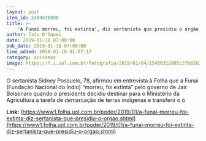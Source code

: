 ```yaml
---
layout: post
item_id: 2459430890
title: >-
    'A Funai morreu, foi extinta', diz sertanista que presidiu o órgão
author: Tatu D'Oquei
date: 2019-01-18 07:00:00
pub_date: 2019-01-18 07:00:00
time_added: 2019-01-19 01:07:17
category: avisamos
image: https://f.i.uol.com.br/fotografia/2019/01/04/15466312065c2fb8262cbc1_1546631206_3x2_rt.jpg
---
```


O sertanista Sidney Possuelo, 78, afirmou em entrevista à Folha que a Funai (Fundação Nacional do Índio) “morreu, foi extinta” pelo governo de Jair Bolsonaro quando o presidente decidiu destinar para o Ministério da Agricultura a tarefa de demarcação de terras indígenas e transferir o ó

**Link:** [https://www1.folha.uol.com.br/poder/2019/01/a-funai-morreu-foi-extinta-diz-sertanista-que-presidiu-o-orgao.shtml](https://www1.folha.uol.com.br/poder/2019/01/a-funai-morreu-foi-extinta-diz-sertanista-que-presidiu-o-orgao.shtml)

